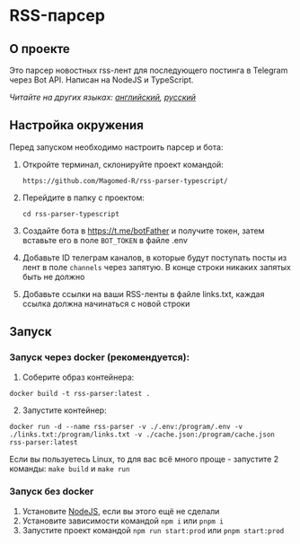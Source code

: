 # RSS-парсер

## О проекте

Это парсер новостных rss-лент для последующего постинга в Telegram через Bot API. Написан на NodeJS и TypeScript.

_Читайте на других языках: [английский](https://github.com/Magomed-R/rss-parser-typescript/blob/main/README.md), [русский](https://github.com/Magomed-R/rss-parser-typescript/blob/main/README.ru.md)_

## Настройка окружения

Перед запуском необходимо настроить парсер и бота:

1. Откройте терминал, склонируйте проект командой:

    `https://github.com/Magomed-R/rss-parser-typescript/`

2. Перейдите в папку с проектом:

    `cd rss-parser-typescript`

3. Создайте бота в https://t.me/botFather и получите токен, затем вставьте его в поле `BOT_TOKEN` в файле .env
4. Добавьте ID телеграм каналов, в которые будут поступать посты из лент в поле `channels` через запятую. В конце строки никаких запятых быть не должно
5. Добавьте ссылки на ваши RSS-ленты в файле links.txt, каждая ссылка должна начинаться с новой строки

## Запуск

### Запуск через docker (рекомендуется):

1. Соберите образ контейнера:

`docker build -t rss-parser:latest .`

2. Запустите контейнер:

`docker run -d --name rss-parser -v ./.env:/program/.env -v ./links.txt:/program/links.txt -v ./cache.json:/program/cache.json rss-parser:latest`

Если вы пользуетесь Linux, то для вас всё много проще - запустите 2 команды: `make build` и `make run`

### Запуск без docker

1. Установите [NodeJS](https://nodejs.org/), если вы этого ещё не сделали
2. Установите зависимости командой `npm i` или `pnpm i`
3. Запустите проект командой `npm run start:prod` или `pnpm start:prod`
